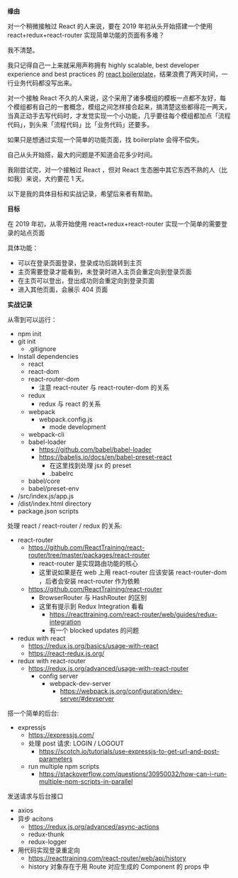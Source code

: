 **缘由**

对一个稍微接触过 React 的人来说，要在 2019 年初从头开始搭建一个使用 react+redux+react-router 实现简单功能的页面有多难？

我不清楚。

我只记得自己一上来就采用声称拥有 highly scalable, best developer experience and best practices 的 [react boilerplate](https://github.com/react-boilerplate/react-boilerplate)，结果浪费了两天时间，一行业务代码都没写出来。

对一个接触 React 不久的人来说，这个采用了诸多模组的模板一点都不友好，每个模组都有自己的一套概念，模组之间怎样接合起来，搞清楚这些都得花一两天，当真正动手去写代码时，才发觉实现一个小功能，几乎要往每个模组都加点「流程代码」，到头来「流程代码」比「业务代码」还要多。

如果只是想通过实现一个简单的功能页面，找 boilerplate 会得不偿失。

自己从头开始搭，最大的问题是不知道会花多少时间。

我刚尝试完，对一个接触过 React ，但对 React 生态圈中其它东西不熟的人（比如我）来说，大约要花 1 天。

以下是我的具体目标和实战记录，希望后来者有帮助。

**目标**

在 2019 年初，从零开始使用 react+redux+react-router 实现一个简单的需要登录的站点页面

具体功能：
  - 可以在登录页面登录，登录成功后跳转到主页
  - 主页需要登录才能看到，未登录时进入主页会重定向到登录页面
  - 在主页可以登出，登出成功则会重定向到登录页面
  - 进入其他页面，会展示 404 页面

**实战记录**

从零到可以运行：

- npm init
- git init
  - .gitignore
- Install dependencies
  - react
  - react-dom
  - react-router-dom
    - 注意 react-router 与 react-router-dom 的关系
  - redux
    - redux 与 react 的关系
  - webpack
    - webpack.config.js
      - mode development
  - webpack-cli
  - babel-loader
    - https://github.com/babel/babel-loader
    - https://babeljs.io/docs/en/babel-preset-react
      - 在这里找到处理 jsx 的 preset
      - .babelrc
  - babel/core
  - babel/preset-env
- /src/index.js/app.js
- /dist/index.html directory
- package.json scripts

处理 react / react-router / redux 的关系:

- react-router
  - https://github.com/ReactTraining/react-router/tree/master/packages/react-router
    - react-router 是实现路由功能的核心
    - 这里说如果是在 web 上用 react-router 应该安装 react-router-dom ，后者会安装 react-router 作为依赖
  - https://github.com/ReactTraining/react-router
    - BrowserRouter 与 HashRouter 的区别
    - 这里有提示到 Redux Integration 看看
      - https://reacttraining.com/react-router/web/guides/redux-integration
      - 有一个 blocked updates 的问题
- redux with react
  - https://redux.js.org/basics/usage-with-react
  - https://react-redux.js.org/
- redux with react-router
  - https://redux.js.org/advanced/usage-with-react-router
    - config server
      - webpack-dev-server
        - https://webpack.js.org/configuration/dev-server/#devserver

搭一个简单的后台:

- expressjs
  - https://expressjs.com/
  - 处理 post 请求: LOGIN / LOGOUT
    - https://scotch.io/tutorials/use-expressjs-to-get-url-and-post-parameters
  - run multiple npm scripts 
    - https://stackoverflow.com/questions/30950032/how-can-i-run-multiple-npm-scripts-in-parallel


发送请求与后台接口

- axios
- 异步 acitons
  - https://redux.js.org/advanced/async-actions
  - redux-thunk
  - redux-logger
- 用代码实现登录重定向
  - https://reacttraining.com/react-router/web/api/history
  - history 对象存在于用 Route 对应生成的 Component 的 props 中
